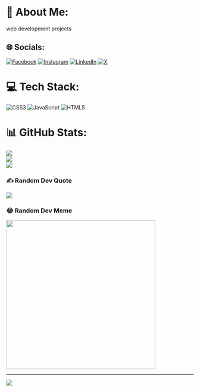 # 💫 About Me:
web development projects<br>


## 🌐 Socials:
[![Facebook](https://img.shields.io/badge/Facebook-%231877F2.svg?logo=Facebook&logoColor=white)](https://facebook.com/https://www.facebook.com/mohit.singhrajput.3701779?mibextid=ZbWKwL) [![Instagram](https://img.shields.io/badge/Instagram-%23E4405F.svg?logo=Instagram&logoColor=white)](https://instagram.com/mohit.singh_45_) [![LinkedIn](https://img.shields.io/badge/LinkedIn-%230077B5.svg?logo=linkedin&logoColor=white)](https://linkedin.com/in/mohit-singh-vishen-6473092a3) [![X](https://img.shields.io/badge/X-black.svg?logo=X&logoColor=white)](https://x.com/mohitsingh3472) 

# 💻 Tech Stack:
![CSS3](https://img.shields.io/badge/css3-%231572B6.svg?style=for-the-badge&logo=css3&logoColor=white) ![JavaScript](https://img.shields.io/badge/javascript-%23323330.svg?style=for-the-badge&logo=javascript&logoColor=%23F7DF1E) ![HTML5](https://img.shields.io/badge/html5-%23E34F26.svg?style=for-the-badge&logo=html5&logoColor=white)
# 📊 GitHub Stats:
![](https://github-readme-stats.vercel.app/api?username=Mohitvishen16&theme=dark&hide_border=false&include_all_commits=true&count_private=true)<br/>
![](https://github-readme-streak-stats.herokuapp.com/?user=Mohitvishen16&theme=dark&hide_border=false)<br/>
![](https://github-readme-stats.vercel.app/api/top-langs/?username=Mohitvishen16&theme=dark&hide_border=false&include_all_commits=true&count_private=true&layout=compact)

### ✍️ Random Dev Quote
![](https://quotes-github-readme.vercel.app/api?type=horizontal&theme=tokyonight)

### 😂 Random Dev Meme
<img src='https://randommeme-five.vercel.app/' style="height: 400px;"/>

---
[![](https://visitcount.itsvg.in/api?id=Mohitvishen16&icon=5&color=1)](https://visitcount.itsvg.in)

<!-- Proudly created with GPRM ( https://gprm.itsvg.in ) -->
